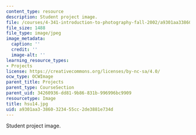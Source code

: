 ```yaml
---
content_type: resource
description: Student project image.
file: /courses/4-341-introduction-to-photography-fall-2002/a9301aa33860323455cc2de3881e734d_hsu14.jpg
file_size: 1488
file_type: image/jpeg
image_metadata:
  caption: ''
  credit: ''
  image-alt: ''
learning_resource_types:
- Projects
license: https://creativecommons.org/licenses/by-nc-sa/4.0/
ocw_type: OCWImage
parent_title: Projects
parent_type: CourseSection
parent_uid: 34260936-dd81-9b86-831b-996996bc9909
resourcetype: Image
title: hsu14.jpg
uid: a9301aa3-3860-3234-55cc-2de3881e734d
---
```

Student project image.
